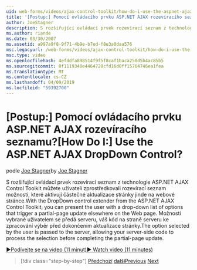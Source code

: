 ```yaml
---
uid: web-forms/videos/ajax-control-toolkit/how-do-i-use-the-aspnet-ajax-dropdown-control
title: '[Postup:] Pomocí ovládacího prvku ASP.NET AJAX rozevíracího seznamu? | Dokumenty Microsoft'
author: JoeStagner
description: S rozšiřující ovládací prvek rozevírací seznam z technologie ASP.NET AJAX Control Toolkit můžete uživateli zprostředkovali rozevírací seznam možností, které aktivují partial-pa...
ms.author: riande
ms.date: 03/30/2007
ms.assetid: a997a9f8-9f71-4b9e-b7ed-f8e3a0daa576
msc.legacyurl: /web-forms/videos/ajax-control-toolkit/how-do-i-use-the-aspnet-ajax-dropdown-control
msc.type: video
ms.openlocfilehash: 4efddfa898514f9f5f8caf1baca250d5b4ac85b5
ms.sourcegitcommit: 0f1119340e4464720cfd16d0ff15764746ea1fea
ms.translationtype: MT
ms.contentlocale: cs-CZ
ms.lasthandoff: 04/09/2019
ms.locfileid: "59392700"
---
```

# <a name="how-do-i-use-the-aspnet-ajax-dropdown-control"></a><span data-ttu-id="62d22-104">[Postup:] Pomocí ovládacího prvku ASP.NET AJAX rozevíracího seznamu?</span><span class="sxs-lookup"><span data-stu-id="62d22-104">[How Do I:] Use the ASP.NET AJAX DropDown Control?</span></span>

<span data-ttu-id="62d22-105">podle [Joe Stagner](https://github.com/JoeStagner)</span><span class="sxs-lookup"><span data-stu-id="62d22-105">by [Joe Stagner](https://github.com/JoeStagner)</span></span>

<span data-ttu-id="62d22-106">S rozšiřující ovládací prvek rozevírací seznam z technologie ASP.NET AJAX Control Toolkit můžete uživateli zprostředkovali rozevírací seznam možností, které aktivují částečné aktualizace stránky jinde na webové stránce.</span><span class="sxs-lookup"><span data-stu-id="62d22-106">With the DropDown control extender from the ASP.NET AJAX Control Toolkit, you can present the user with a drop-down list of options that trigger a partial-page update elsewhere on the Web page.</span></span> <span data-ttu-id="62d22-107">Možnosti vybrané uživatelem se předá serveru, váš kód na straně serveru ke zpracování výběr před dokončením aktualizace stránky.</span><span class="sxs-lookup"><span data-stu-id="62d22-107">The option selected by the user is passed to the server, allowing your server-side code to process the selection before completing the partial-page update.</span></span>

[<span data-ttu-id="62d22-108">&#9654;Podívejte se na video (11 minut)</span><span class="sxs-lookup"><span data-stu-id="62d22-108">&#9654; Watch video (11 minutes)</span></span>](https://channel9.msdn.com/Blogs/ASP-NET-Site-Videos/how-do-i-use-the-aspnet-ajax-dropdown-control)

> [!div class="step-by-step"]
> <span data-ttu-id="62d22-109">[Předchozí](how-do-i-configure-the-aspnet-ajax-calendar-control.md)
> [další](how-do-i-use-the-aspnet-ajax-maskededit-controls.md)</span><span class="sxs-lookup"><span data-stu-id="62d22-109">[Previous](how-do-i-configure-the-aspnet-ajax-calendar-control.md)
[Next](how-do-i-use-the-aspnet-ajax-maskededit-controls.md)</span></span>

